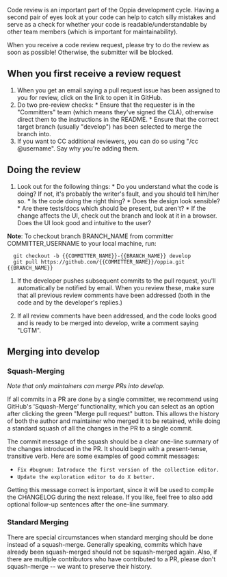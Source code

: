 Code review is an important part of the Oppia development cycle. Having a second pair of eyes look at your code can help to catch silly mistakes and serve as a check for whether your code is readable/understandable by other team members (which is important for maintainability).

When you receive a code review request, please try to do the review as soon as possible! Otherwise, the submitter will be blocked.

## When you first receive a review request

  1. When you get an email saying a pull request issue has been assigned to you for review, click on the link to open it in GitHub.
  1. Do two pre-review checks:
    * Ensure that the requester is in the "Committers" team (which means they've signed the CLA), otherwise direct them to the instructions in the README.
    * Ensure that the correct target branch (usually "develop") has been selected to merge the branch into.
  1. If you want to CC additional reviewers, you can do so using "/cc @username". Say why you're adding them.

## Doing the review

  1. Look out for the following things:
    * Do you understand what the code is doing? If not, it's probably the writer's fault, and you should tell him/her so.
    * Is the code doing the right thing?
    * Does the design look sensible?
    * Are there tests/docs which should be present, but aren't?
    * If the change affects the UI, check out the branch and look at it in a browser. Does the UI look good and intuitive to the user?

  **Note**: To checkout branch BRANCH_NAME from committer COMMITTER_USERNAME to your local machine, run:
  ```
    git checkout -b {{COMMITTER_NAME}}-{{BRANCH_NAME}} develop
    git pull https://github.com/{{COMMITTER_NAME}}/oppia.git {{BRANCH_NAME}}
  ```

  1. If the developer pushes subsequent commits to the pull request, you'll automatically be notified by email. When you review these, make sure that all previous review comments have been addressed (both in the code and by the developer's replies.)

  1. If all review comments have been addressed, and the code looks good and is ready to be merged into develop, write a comment saying "LGTM".

## Merging into develop

### Squash-Merging

_Note that only maintainers can merge PRs into develop._

If all commits in a PR are done by a single committer, we recommend using GitHub's 'Squash-Merge' functionality, which you can select as an option after clicking the green "Merge pull request" button. This allows the history of both the author and maintainer who merged it to be retained, while doing a standard squash of all the changes in the PR to a single commit.

The commit message of the squash should be a clear one-line summary of the changes introduced in the PR. It should begin with a present-tense, transitive verb. Here are some examples of good commit messages:
* ``Fix #bugnum: Introduce the first version of the collection editor.``
* ``Update the exploration editor to do X better.``

Getting this message correct is important, since it will be used to compile the CHANGELOG during the next release. If you like, feel free to also add optional follow-up sentences after the one-line summary.

### Standard Merging

There are special circumstances when standard merging should be done instead of a squash-merge. Generally speaking, commits which have already been squash-merged should not be squash-merged again. Also, if there are multiple contributors who have contributed to a PR, please don't squash-merge -- we want to preserve their history.